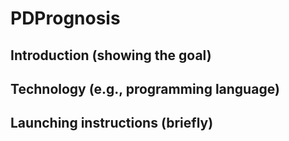 # PDPrognosis
## Introduction (showing the goal)
## Technology (e.g., programming language)
## Launching instructions (briefly)
